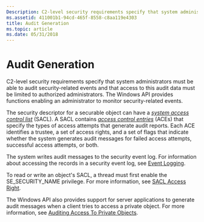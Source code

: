 ```yaml
---
Description: C2-level security requirements specify that system administrators must be able to audit security-related events and that access to this audit data must be limited to authorized administrators.
ms.assetid: 411001b1-94cd-465f-8558-c8aa119e4303
title: Audit Generation
ms.topic: article
ms.date: 05/31/2018
---
```


# Audit Generation

C2-level security requirements specify that system administrators must be able to audit security-related events and that access to this audit data must be limited to authorized administrators. The Windows API provides functions enabling an administrator to monitor security-related events.

The security descriptor for a securable object can have a [*system access control list*](/windows/desktop/SecGloss/s-gly) (SACL). A SACL contains [*access control entries*](/windows/desktop/SecGloss/a-gly) (ACEs) that specify the types of access attempts that generate audit reports. Each ACE identifies a trustee, a set of access rights, and a set of flags that indicate whether the system generates audit messages for failed access attempts, successful access attempts, or both.

The system writes audit messages to the security event log. For information about accessing the records in a security event log, see [Event Logging](/windows/desktop/EventLog/event-logging).

To read or write an object's SACL, a thread must first enable the SE\_SECURITY\_NAME privilege. For more information, see [SACL Access Right](sacl-access-right.md).

The Windows API also provides support for server applications to generate audit messages when a client tries to access a private object. For more information, see [Auditing Access To Private Objects](auditing-access-to-private-objects.md).

 

 